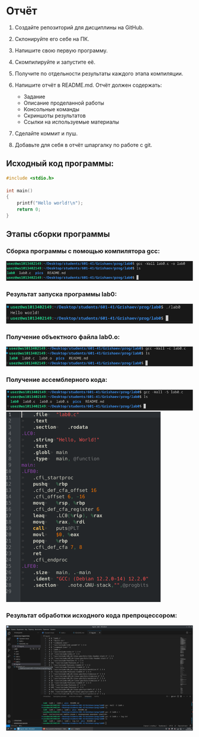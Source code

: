 # Отчёт 

1. Создайте репозиторий для дисциплины на GitHub.
2. Склонируйте его себе на ПК.
3. Напишите свою первую программу.
4. Скомпилируйте и запустите её.
5. Получите по отдельности результаты каждого этапа компиляции.
6. Напишите отчёт в README.md. Отчёт должен содержать:
    + Задание
    + Описание проделанной работы
    + Консольные команды
    + Скриншоты результатов
    + Ссылки на используемые материалы

7. Сделайте коммит и пуш.
8. Добавьте для себя в отчёт шпаргалку по работе с git.

## Исходный код программы:
```c
#include <stdio.h>

int main()
{
    printf("Hello world!\n");
    return 0;
}
```

## Этапы сборки программы

### Сборка программы с помощью компилятора gcc:
![Скриншот](pics/01.png)

### Результат запуска программы lab0:
![Скриншот](pics/02.png)

### Получение объектного файла lab0.o:
![Скриншот](pics/03.png)

### Получение ассемблерного кода:
![Скриншот](pics/04.png)
![Скриншот](pics/05.png)

### Результат обработки исходного кода препроцессором:
![Скриншот](pics/06.png)

